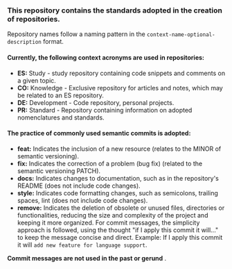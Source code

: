 
### This repository contains the standards adopted in the creation of repositories. ###

Repository names follow a naming pattern in the `context-name-optional-description` format.

#### Currently, the following context acronyms are used in repositories: ###

* __ES:__ Study - study repository containing code snippets and comments on a given topic.
* __CO:__ Knowledge - Exclusive repository for articles and notes, which may be related to an ES repository.
* __DE:__ Development - Code repository, personal projects.
* __PR:__ Standard - Repository containing information on adopted nomenclatures and standards.
  
 #### The practice of commonly used semantic commits is adopted: ####

* __feat:__ Indicates the inclusion of a new resource (relates to the MINOR of semantic versioning).
* __fix:__ Indicates the correction of a problem (bug fix) (related to the semantic versioning PATCH).
* __docs:__ Indicates changes to documentation, such as in the repository's README (does not include code changes).
* __style:__ Indicates code formatting changes, such as semicolons, trailing spaces, lint (does not include code changes).
* __remove:__ Indicates the deletion of obsolete or unused files, directories or functionalities, reducing the size and complexity of the project and keeping it more organized.
For commit messages, the simplicity approach is followed, using the thought "if I apply this commit it will..." to keep the message concise and direct. Example: If I apply this commit it will `add new feature for language support`.

__Commit messages are not used in the past or gerund__ .

